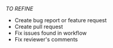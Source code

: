 _TO REFINE_
* Create bug report or feature request
* Create pull request
* Fix issues found in workflow
* Fix reviewer's comments
